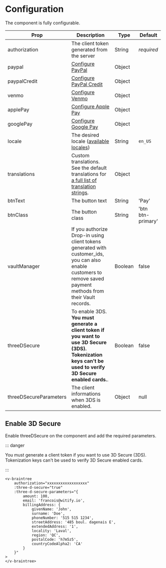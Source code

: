 # Configuration

The component is fully configurable. 

Prop | Description | Type | Default 
--- | --- | --- | --- 
authorization | The client token generated from the server | String | *required* |
paypal | [Configure PayPal](https://developers.braintreepayments.com/guides/drop-in/setup-and-integration/javascript/v3#paypal) | Object | |
paypalCredit | [Configure PayPal Credit](https://developers.braintreepayments.com/guides/drop-in/setup-and-integration/javascript/v3#paypal-credit) | Object | |
venmo | [Configure Venmo](https://developers.braintreepayments.com/guides/drop-in/setup-and-integration/javascript/v3#venmo) | Object | |
applePay | [Configure Apple Pay](https://developers.braintreepayments.com/guides/drop-in/setup-and-integration/javascript/v3#apple-pay) | Object | |
googlePay | [Configure Google Pay](https://developers.braintreepayments.com/guides/drop-in/setup-and-integration/javascript/v3#google-pay) | Object | |
locale | The desired locale (<a href="https://github.com/braintree/braintree-web-drop-in/tree/master/src/translations">available locales</a>) | String | `en_US` |
translations | Custom translations. See the default translations for [a full list of translation strings](https://github.com/braintree/braintree-web-drop-in/blob/master/src/translations/en_US.js). | Object | |
btnText | The button text | String | 'Pay' |
btnClass | The button class | String | 'btn btn-primary' |
vaultManager | If you authorize Drop-in using client tokens generated with customer_ids, you can also enable customers to remove saved payment methods from their Vault records. | Boolean | false
threeDSecure | To enable 3DS. **You must generate a client token if you want to use 3D Secure (3DS). Tokenization keys can't be used to verify 3D Secure enabled cards.**. | Boolean | false
threeDSecureParameters | The client informations when 3DS is enabled. | Object | null

## Enable 3D Secure

Enable threeDSecure on the component and add the required parameters. 

::: danger

You must generate a client token if you want to use 3D Secure (3DS). Tokenization keys can't be used to verify 3D Secure enabled cards.

:::

```
<v-braintree
    authorization="xxxxxxxxxxxxxxxxxx"
    :three-d-secure="true"
    :three-d-secure-parameters="{
        amount: 100, 
        email: 'francois@witify.io', 
        billingAddress: {
            givenName: 'John',
            surname: 'Doe',
            phoneNumber: '515 515 1234',
            streetAddress: '485 boul. dagenais E',
            extendedAddress: '1',
            locality: 'Laval',
            region: 'QC',
            postalCode: 'h7m5z5',
            countryCodeAlpha2: 'CA'
        }
    }"
>
</v-braintree>
```